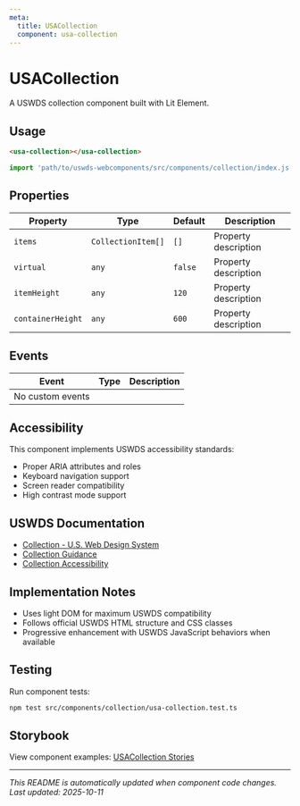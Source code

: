 ```yaml
---
meta:
  title: USACollection
  component: usa-collection
---
```


# USACollection

A USWDS collection component built with Lit Element.

## Usage

```html
<usa-collection></usa-collection>
```

```javascript
import 'path/to/uswds-webcomponents/src/components/collection/index.js';
```

## Properties

| Property | Type | Default | Description |
|----------|------|---------|-------------|
| `items` | `CollectionItem[]` | `[]` | Property description |
| `virtual` | `any` | `false` | Property description |
| `itemHeight` | `any` | `120` | Property description |
| `containerHeight` | `any` | `600` | Property description |

## Events

| Event | Type | Description |
|-------|------|-------------|
| No custom events | | |

## Accessibility

This component implements USWDS accessibility standards:

- Proper ARIA attributes and roles
- Keyboard navigation support
- Screen reader compatibility
- High contrast mode support

## USWDS Documentation

- [Collection - U.S. Web Design System](https://designsystem.digital.gov/components/collection/)
- [Collection Guidance](https://designsystem.digital.gov/components/collection/#guidance)
- [Collection Accessibility](https://designsystem.digital.gov/components/collection/#accessibility)

## Implementation Notes

- Uses light DOM for maximum USWDS compatibility
- Follows official USWDS HTML structure and CSS classes
- Progressive enhancement with USWDS JavaScript behaviors when available

## Testing

Run component tests:

```bash
npm test src/components/collection/usa-collection.test.ts
```

## Storybook

View component examples: [USACollection Stories](http://localhost:6006/?path=/story/components-collection)

---

_This README is automatically updated when component code changes._
_Last updated: 2025-10-11_
